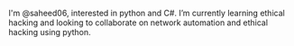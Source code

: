  I'm @saheed06, interested in python and C#.
I’m currently learning ethical hacking
and looking to collaborate on network automation and ethical hacking using python.


<!---
saheed06/saheed06 is a ✨ special ✨ repository because its `README.md` (this file) appears on your GitHub profile.
You can click the Preview link to take a look at your changes.
--->
